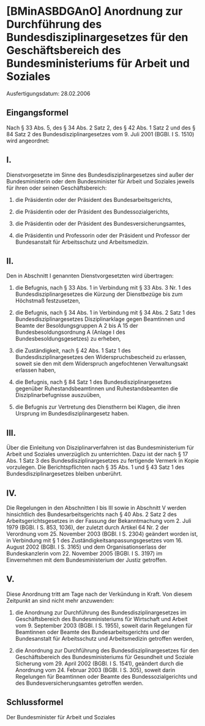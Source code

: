 # [BMinASBDGAnO] Anordnung zur Durchführung des Bundesdisziplinargesetzes für den Geschäftsbereich des Bundesministeriums für Arbeit und Soziales

Ausfertigungsdatum: 28.02.2006

 

## Eingangsformel

Nach § 33 Abs. 5, des § 34 Abs. 2 Satz 2, des § 42 Abs. 1 Satz 2 und des § 84 Satz 2 des Bundesdisziplinargesetzes vom 9. Juli 2001 (BGBl. I S. 1510) wird angeordnet:


## I.

Dienstvorgesetzte im Sinne des Bundesdisziplinargesetzes sind außer der Bundesministerin oder dem Bundesminister für Arbeit und Soziales jeweils für ihren oder seinen Geschäftsbereich:

1. die Präsidentin oder der Präsident des Bundesarbeitsgerichts,

2. die Präsidentin oder der Präsident des Bundessozialgerichts,

3. die Präsidentin oder der Präsident des Bundesversicherungsamtes,

4. die Präsidentin und Professorin oder der Präsident und Professor der Bundesanstalt für Arbeitsschutz und Arbeitsmedizin.


## II.

Den in Abschnitt I genannten Dienstvorgesetzten wird übertragen:

1. die Befugnis, nach § 33 Abs. 1 in Verbindung mit § 33 Abs. 3 Nr. 1 des Bundesdisziplinargesetzes die Kürzung der Dienstbezüge bis zum Höchstmaß festzusetzen,

2. die Befugnis, nach § 34 Abs. 1 in Verbindung mit § 34 Abs. 2 Satz 1 des Bundesdisziplinargesetzes Disziplinarklage gegen Beamtinnen und Beamte der Besoldungsgruppen A 2 bis A 15 der Bundesbesoldungsordnung A (Anlage I des Bundesbesoldungsgesetzes) zu erheben,

3. die Zuständigkeit, nach § 42 Abs. 1 Satz 1 des Bundesdisziplinargesetzes den Widerspruchsbescheid zu erlassen, soweit sie den mit dem Widerspruch angefochtenen Verwaltungsakt erlassen haben,

4. die Befugnis, nach § 84 Satz 1 des Bundesdisziplinargesetzes gegenüber Ruhestandsbeamtinnen und Ruhestandsbeamten die Disziplinarbefugnisse auszuüben,

5. die Befugnis zur Vertretung des Dienstherrn bei Klagen, die ihren Ursprung im Bundesdisziplinargesetz haben.


## III.

Über die Einleitung von Disziplinarverfahren ist das Bundesministerium für Arbeit und Soziales unverzüglich zu unterrichten. Dazu ist der nach § 17 Abs. 1 Satz 3 des Bundesdisziplinargesetzes zu fertigende Vermerk in Kopie vorzulegen. Die Berichtspflichten nach § 35 Abs. 1 und § 43 Satz 1 des Bundesdisziplinargesetzes bleiben unberührt.


## IV.

Die Regelungen in den Abschnitten I bis III sowie in Abschnitt V werden hinsichtlich des Bundesarbeitsgerichts nach § 40 Abs. 2 Satz 2 des Arbeitsgerichtsgesetzes in der Fassung der Bekanntmachung vom 2. Juli 1979 (BGBl. I S. 853, 1036), der zuletzt durch Artikel 64 Nr. 2 der Verordnung vom 25. November 2003 (BGBl. I S. 2304) geändert worden ist, in Verbindung mit § 1 des Zuständigkeitsanpassungsgesetzes vom 16. August 2002 (BGBl. I S. 3165) und dem Organisationserlass der Bundeskanzlerin vom 22. November 2005 (BGBl. I S. 3197) im Einvernehmen mit dem Bundesministerium der Justiz getroffen.


## V.

Diese Anordnung tritt am Tage nach der Verkündung in Kraft. Von diesem Zeitpunkt an sind nicht mehr anzuwenden:

1. die Anordnung zur Durchführung des Bundesdisziplinargesetzes im Geschäftsbereich des Bundesministeriums für Wirtschaft und Arbeit vom 9. September 2003 (BGBl. I S. 1955), soweit darin Regelungen für Beamtinnen oder Beamte des Bundesarbeitsgerichts und der Bundesanstalt für Arbeitsschutz und Arbeitsmedizin getroffen werden,

2. die Anordnung zur Durchführung des Bundesdisziplinargesetzes für den Geschäftsbereich des Bundesministeriums für Gesundheit und Soziale Sicherung vom 29. April 2002 (BGBl. I S. 1541), geändert durch die Anordnung vom 24. Februar 2003 (BGBl. I S. 305), soweit darin Regelungen für Beamtinnen oder Beamte des Bundessozialgerichts und des Bundesversicherungsamtes getroffen werden.


## Schlussformel

Der Bundesminister für Arbeit und Soziales
